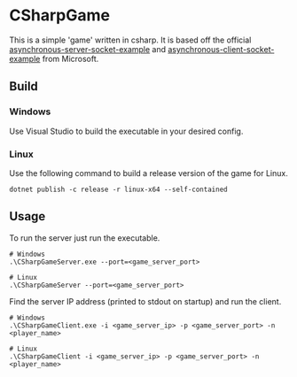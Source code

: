 # CSharpGame

This is a simple 'game' written in csharp. It is based off the official [asynchronous-server-socket-example](https://docs.microsoft.com/en-us/dotnet/framework/network-programming/asynchronous-server-socket-example) and [asynchronous-client-socket-example](https://docs.microsoft.com/en-us/dotnet/framework/network-programming/asynchronous-client-socket-example) from Microsoft.

## Build

### Windows
Use Visual Studio to build the executable in your desired config.

### Linux
Use the following command to build a release version of the game for Linux.
```
dotnet publish -c release -r linux-x64 --self-contained
```

## Usage

To run the server just run the executable.
```
# Windows
.\CSharpGameServer.exe --port=<game_server_port>

# Linux
.\CSharpGameServer --port=<game_server_port>
```

Find the server IP address (printed to stdout on startup) and run the client.
```
# Windows
.\CSharpGameClient.exe -i <game_server_ip> -p <game_server_port> -n <player_name>

# Linux
.\CSharpGameClient -i <game_server_ip> -p <game_server_port> -n <player_name>
```
